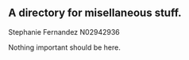 ## A directory for misellaneous stuff. 
Stephanie Fernandez 
N02942936

Nothing important should be here. 
